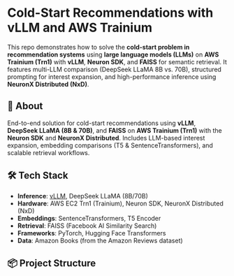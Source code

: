 # Cold-Start Recommendations with vLLM and AWS Trainium

This repo demonstrates how to solve the **cold-start problem in recommendation systems** using **large language models (LLMs)** on **AWS Trainium (Trn1)** with **vLLM**, **Neuron SDK**, and **FAISS** for semantic retrieval. It features multi-LLM comparison (DeepSeek LLaMA 8B vs. 70B), structured prompting for interest expansion, and high-performance inference using **NeuronX Distributed (NxD)**.

## 🚀 About

End-to-end solution for cold-start recommendations using **vLLM**, **DeepSeek LLaMA (8B & 70B)**, and **FAISS** on **AWS Trainium (Trn1)** with the **Neuron SDK** and **NeuronX Distributed**. Includes LLM-based interest expansion, embedding comparisons (T5 & SentenceTransformers), and scalable retrieval workflows.

## 🛠 Tech Stack

- **Inference**: [vLLM](https://github.com/vllm-project/vllm), DeepSeek LLaMA (8B/70B)
- **Hardware**: AWS EC2 Trn1 (Trainium), Neuron SDK, NeuronX Distributed (NxD)
- **Embeddings**: SentenceTransformers, T5 Encoder
- **Retrieval**: FAISS (Facebook AI Similarity Search)
- **Frameworks**: PyTorch, Hugging Face Transformers
- **Data**: Amazon Books (from the Amazon Reviews dataset)

## 📦 Project Structure

